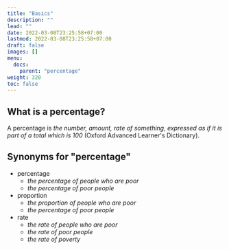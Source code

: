 ```yaml
---
title: "Basics"
description: ""
lead: ""
date: 2022-03-08T23:25:58+07:00
lastmod: 2022-03-08T23:25:58+07:00
draft: false
images: []
menu:
  docs:
    parent: "percentage"
weight: 320
toc: false
---
```


## What is a percentage?

A percentage is _the number, amount, rate of something, expressed as if it is part of a total which is 100_ (Oxford Advanced Learner's Dictionary).

## Synonyms for "percentage"

- percentage
  - _the percentage of people who are poor_
  - _the percentage of poor people_
- proportion
  - _the proportion of people who are poor_
  - _the percentage of poor people_
- rate
  - _the rate of people who are poor_
  - _the rate of poor people_
  - _the rate of poverty_
